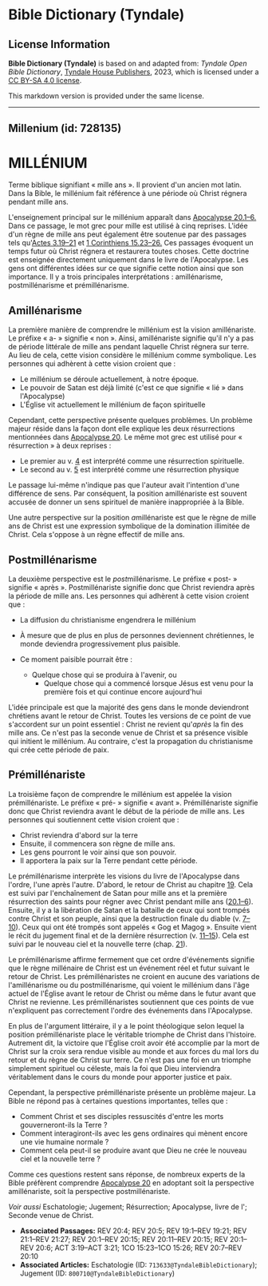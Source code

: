 # Bible Dictionary (Tyndale)

## License Information

**Bible Dictionary (Tyndale)** is based on and adapted from: _Tyndale Open Bible Dictionary_, [Tyndale House Publishers](https://tyndaleopenresources.com/), 2023, which is licensed under a [CC BY-SA 4.0 license](https://creativecommons.org/licenses/by-sa/4.0/legalcode.en).

This markdown version is provided under the same license.



--------------------------------

## Millenium (id: 728135)

MILLÉNIUM
=========

Terme biblique signifiant « mille ans ». Il provient d'un ancien mot latin. Dans la Bible, le millénium fait référence à une période où Christ régnera pendant mille ans.

L'enseignement principal sur le millénium apparaît dans [Apocalypse 20\.1–6\.](https://ref.ly/Rev20:1-Rev20:6) Dans ce passage, le mot grec pour mille est utilisé à cinq reprises. L'idée d'un règne de mille ans peut également être soutenue par des passages tels qu'[Actes 3\.19–21](https://ref.ly/Acts3:19-Acts3:21) et [1 Corinthiens 15\.23–26\.](https://ref.ly/1Cor15:23-1Cor15:26) Ces passages évoquent un temps futur où Christ régnera et restaurera toutes choses. Cette doctrine est enseignée directement uniquement dans le livre de l'Apocalypse. Les gens ont différentes idées sur ce que signifie cette notion ainsi que son importance. Il y a trois principales interprétations : amillénarisme, postmillénarisme et prémillénarisme.

Amillénarisme
-------------

La première manière de comprendre le millénium est la vision amillénariste. Le préfixe « a\- » signifie « non ». Ainsi, amillénariste signifie qu'il n'y a pas de période littérale de mille ans pendant laquelle Christ régnera sur terre. Au lieu de cela, cette vision considère le millénium comme symbolique. Les personnes qui adhèrent à cette vision croient que :

* Le millénium se déroule actuellement, à notre époque.
* Le pouvoir de Satan est déjà limité (c'est ce que signifie « lié » dans l'Apocalypse)
* L'Église vit actuellement le millénium de façon spirituelle

Cependant, cette perspective présente quelques problèmes. Un problème majeur réside dans la façon dont elle explique les deux résurrections mentionnées dans [Apocalypse 20](https://ref.ly/Rev20:1-Rev20:15). Le même mot grec est utilisé pour « résurrection » à deux reprises :

* Le premier au v. [4](https://ref.ly/Rev20:4) est interprété comme une résurrection spirituelle.
* Le second au v. [5](https://ref.ly/Rev20:5) est interprété comme une résurrection physique

Le passage lui\-même n'indique pas que l'auteur avait l'intention d'une différence de sens. Par conséquent, la position amillénariste est souvent accusée de donner un sens spirituel de manière inappropriée à la Bible.

Une autre perspective sur la position *a*millénariste est que le règne de mille ans de Christ est une expression symbolique de la domination illimitée de Christ. Cela s'oppose à un règne effectif de mille ans.

Postmillénarisme
----------------

La deuxième perspective est le *post*millénarisme. Le préfixe « post\- » signifie « après ». Postmillénariste signifie donc que Christ reviendra après la période de mille ans. Les personnes qui adhèrent à cette vision croient que :

* La diffusion du christianisme engendrera le millénium
* À mesure que de plus en plus de personnes deviennent chrétiennes, le monde deviendra progressivement plus paisible.
* Ce moment paisible pourrait être :

    + Quelque chose qui se produira à l'avenir, ou
        + Quelque chose qui a commencé lorsque Jésus est venu pour la première fois et qui continue encore aujourd'hui

L'idée principale est que la majorité des gens dans le monde deviendront chrétiens avant le retour de Christ. Toutes les versions de ce point de vue s'accordent sur un point essentiel : Christ ne revient qu'*après* la fin des mille ans. Ce n'est pas la seconde venue de Christ et sa présence visible qui initient le millénium. Au contraire, c'est la propagation du christianisme qui crée cette période de paix.

Prémillénariste
---------------

La troisième façon de comprendre le millénium est appelée la vision prémillénariste. Le préfixe « pré\- » signifie « avant ». Prémillénariste signifie donc que Christ reviendra avant le début de la période de mille ans. Les personnes qui soutiennent cette vision croient que :

* Christ reviendra d'abord sur la terre
* Ensuite, il commencera son règne de mille ans.
* Les gens pourront le voir ainsi que son pouvoir.
* Il apportera la paix sur la Terre pendant cette période.

Le prémillénarisme interprète les visions du livre de l'Apocalypse dans l'ordre, l'une après l'autre. D'abord, le retour de Christ au chapitre [19](https://ref.ly/Rev19:1-Rev19:21). Cela est suivi par l'enchaînement de Satan pour mille ans et la première résurrection des saints pour régner avec Christ pendant mille ans ([20\.1–6](https://ref.ly/Rev20:1-Rev20:6)). Ensuite, il y a la libération de Satan et la bataille de ceux qui sont trompés contre Christ et son peuple, ainsi que la destruction finale du diable (v. [7–10](https://ref.ly/Rev20:7-Rev20:10)). Ceux qui ont été trompés sont appelés « Gog et Magog ». Ensuite vient le récit du jugement final et de la dernière résurrection (v. [11–15](https://ref.ly/Rev20:11-Rev20:15)). Cela est suivi par le nouveau ciel et la nouvelle terre (chap. [21](https://ref.ly/Rev21:1-Rev21:27)).

Le prémillénarisme affirme fermement que cet ordre d'événements signifie que le règne millénaire de Christ est un événement réel et futur suivant le retour de Christ. Les prémillénaristes ne croient en aucune des variations de l'amillénarisme ou du postmillénarisme, qui voient le millénium dans l'âge actuel de l'Église avant le retour de Christ ou même dans le futur avant que Christ ne revienne. Les prémillénaristes soutiennent que ces points de vue n'expliquent pas correctement l'ordre des événements dans l'Apocalypse.

En plus de l'argument littéraire, il y a le point théologique selon lequel la position prémillénariste place le véritable triomphe de Christ dans l'histoire. Autrement dit, la victoire que l'Église croit avoir été accomplie par la mort de Christ sur la croix sera rendue visible au monde et aux forces du mal lors du retour et du règne de Christ sur terre. Ce n'est pas une foi en un triomphe simplement spirituel ou céleste, mais la foi que Dieu interviendra véritablement dans le cours du monde pour apporter justice et paix.

Cependant, la perspective prémillénariste présente un problème majeur. La Bible ne répond pas à certaines questions importantes, telles que :

* Comment Christ et ses disciples ressuscités d'entre les morts gouverneront\-ils la Terre ?
* Comment interagiront\-ils avec les gens ordinaires qui mènent encore une vie humaine normale ?
* Comment cela peut\-il se produire avant que Dieu ne crée le nouveau ciel et la nouvelle terre ?

Comme ces questions restent sans réponse, de nombreux experts de la Bible préfèrent comprendre [Apocalypse 20](https://ref.ly/Rev20:1-Rev20:15) en adoptant soit la perspective amillénariste, soit la perspective postmillénariste.

*Voir aussi* Eschatologie; Jugement; Résurrection; Apocalypse, livre de l'; Seconde venue de Christ.

* **Associated Passages:** REV 20:4; REV 20:5; REV 19:1–REV 19:21; REV 21:1–REV 21:27; REV 20:1–REV 20:15; REV 20:11–REV 20:15; REV 20:1–REV 20:6; ACT 3:19–ACT 3:21; 1CO 15:23–1CO 15:26; REV 20:7–REV 20:10
* **Associated Articles:** Eschatologie (ID: `713633@TyndaleBibleDictionary`); Jugement (ID: `800710@TyndaleBibleDictionary`)

